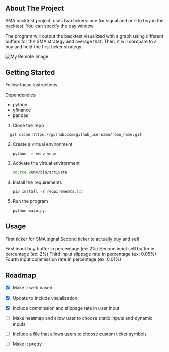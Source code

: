 <!-- ABOUT THE PROJECT -->
## About The Project

SMA backtest project, uses two tickers: one for signal and one to buy in the backtest. You can specify the day window

The program will output the backtest visualized with a graph using different buffers for the SMA strategy and average that. Then, it will compare to a buy and hold the first ticker strategy.


![My Remote Image](https://bpsite.xyz/static/smabacktest1.png)

<!-- GETTING STARTED -->
## Getting Started

Follow these instructions

Dependencies
* python
* yfinance
* pandas

1. Clone the repo
```sh
  git clone https://github.com/github_username/repo_name.git
  ```
2. Create a virtual environment
   ```sh
   python -m venv venv
   ```
3. Activate the virtual environment
   ```sh
   source venv/bin/activate
   ```
4. Install the requirements
   ```js
   pip install -r requirements.txt
   ```
5. Run the program
   ```sh
   python main.py
   ```
<!-- USAGE -->
## Usage

First ticker for SMA signal
Second ticker to actually buy and sell

First input buy buffer in percentage (ex: 2%)
Second input sell buffer in percentage (ex: 2%)
Third input slippage rate in percentage (ex: 0.05%)
Fourth input commission rate in percentage (ex: 0.01%)

<!-- ROADMAP -->
## Roadmap

- [X] Make it web based
- [X] Update to include visualization
- [X] Include commission and slippage rate in user input
- [ ] Make heatmap and allow user to choose static inputs and dynamic inputs
- [ ] Include a file that allows users to choose custom ticker symbols
- [ ] Make it pretty

